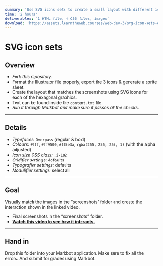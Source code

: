 ```yaml
---
summary: 'Use SVG icons sets to create a small layout with different icons.'
time: '2 hours'
deliverables: '1 HTML file, 4 CSS files, images'
download: 'https://assets.learntheweb.courses/web-dev-3/svg-icon-sets-download.zip'
---
```


# SVG icon sets

## Overview

- *Fork this repository.*
- Format the Illustrator file properly, export the 3 icons & generate a sprite sheet.
- Create the layout that matches the screenshots using SVG icons for each of the hexagonal graphics.
- Text can be found inside the `content.txt` file.
- *Run it through Markbot and make sure it passes all the checks.*

---

## Details

- *Typefaces:* `Overpass` (regular & bold)
- *Colours:* `#fff`, `#ff9500`, `#ff5e3a`, `rgba(255, 255, 255, 1)` (with the alpha adjusted)
- *Icon size CSS class:* `.i-192`
- *Gridifier settings:* defaults
- *Typografier settings:* defaults
- *Modulifier settings:* select all

---

## Goal

Visually match the images in the “screenshots” folder and create the interaction shown in the linked video.

- Final screenshots in the “screenshots” folder.
- [**Watch this video to see how it interacts.**](https://videos.learntheweb.courses/playlists/web-dev-3/svg-icon-sets.mp4)

---

## Hand in

Drop this folder into your Markbot application. Make sure to fix all the errors. And submit for grades using Markbot.
